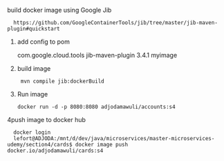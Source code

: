 
build docker image using Google Jib

      https://github.com/GoogleContainerTools/jib/tree/master/jib-maven-plugin#quickstart


1. add config to pom


    <plugin>
        <groupId>com.google.cloud.tools</groupId>
        <artifactId>jib-maven-plugin</artifactId>
        <version>3.4.1</version>
        <configuration>
          <to>
            <image>myimage</image>
          </to>
        </configuration>
    </plugin>


2. build image 

        mvn compile jib:dockerBuild

3. Run image 
   
       docker run -d -p 8080:8080 adjodamawuli/accounts:s4

4push image to docker hub

      docker login
      lefort@ADJODA:/mnt/d/dev/java/microservices/master-microservices-udemy/section4/cards$ docker image push docker.io/adjodamawuli/cards:s4
